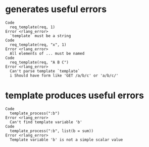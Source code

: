 # generates useful errors

    Code
      req_template(req, 1)
    Error <rlang_error>
      `template` must be a string
    Code
      req_template(req, "x", 1)
    Error <rlang_error>
      All elements of ... must be named
    Code
      req_template(req, "A B C")
    Error <rlang_error>
      Can't parse template `template`
      i Should have form like 'GET /a/b/c' or 'a/b/c/'

# template produces useful errors

    Code
      template_process(":b")
    Error <rlang_error>
      Can't find template variable 'b'
    Code
      template_process(":b", list(b = sum))
    Error <rlang_error>
      Template variable 'b' is not a simple scalar value

